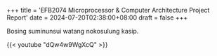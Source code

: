 +++
title = 'EFB2074 Microprocessor & Computer Architecture Project Report'
date = 2024-07-20T02:38:00+08:00
draft = false
+++

Bosing suminunsui watang nokosulung kasip.

{{< youtube "dQw4w9WgXcQ" >}}